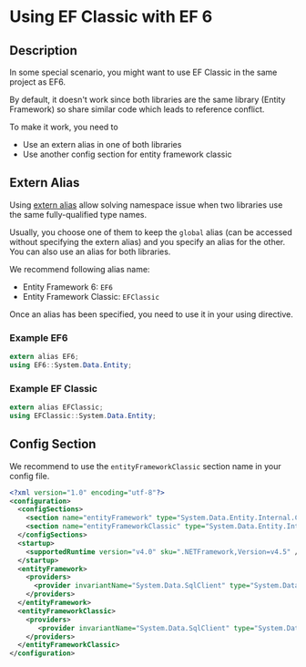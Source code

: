 # Using EF Classic with EF 6

## Description
In some special scenario, you might want to use EF Classic in the same project as EF6.

By default, it doesn't work since both libraries are the same library (Entity Framework) so share similar code which leads to reference conflict.

To make it work, you need to
- Use an extern alias in one of both libraries
- Use another config section for entity framework classic

## Extern Alias
Using [extern alias](https://docs.microsoft.com/en-us/dotnet/csharp/language-reference/keywords/extern-alias) allow solving namespace issue when two libraries use the same fully-qualified type names.

Usually, you choose one of them to keep the `global` alias (can be accessed without specifying the extern alias) and you specify an alias for the other. You can also use an alias for both libraries.

We recommend following alias name:
- Entity Framework 6: `EF6`
- Entity Framework Classic: `EFClassic`

Once an alias has been specified, you need to use it in your using directive.

### Example EF6
```csharp
extern alias EF6;
using EF6::System.Data.Entity;
```

### Example EF Classic
```csharp
extern alias EFClassic;
using EFClassic::System.Data.Entity;
```

## Config Section
We recommend to use the `entityFrameworkClassic` section name in your config file.

```xml
<?xml version="1.0" encoding="utf-8"?>
<configuration>
  <configSections>
    <section name="entityFramework" type="System.Data.Entity.Internal.ConfigFile.EntityFrameworkSection, EntityFramework, Version=6.0.0.0, Culture=neutral, PublicKeyToken=b77a5c561934e089" requirePermission="false" />
    <section name="entityFrameworkClassic" type="System.Data.Entity.Internal.ConfigFile.EntityFrameworkSection, Z.EntityFramework.Classic, Version=7.0.0.0, Culture=neutral, PublicKeyToken=afc61983f100d280" requirePermission="false" />
  </configSections>
  <startup>
    <supportedRuntime version="v4.0" sku=".NETFramework,Version=v4.5" />
  </startup>
  <entityFramework>
    <providers>
      <provider invariantName="System.Data.SqlClient" type="System.Data.Entity.SqlServer.SqlProviderServices, EntityFramework.SqlServer" />
    </providers>
  </entityFramework>
  <entityFrameworkClassic>
    <providers>
       <provider invariantName="System.Data.SqlClient" type="System.Data.Entity.SqlServer.SqlProviderServices, Z.EntityFramework.Classic.SqlServer" />
    </providers>
  </entityFrameworkClassic>
</configuration>
```
